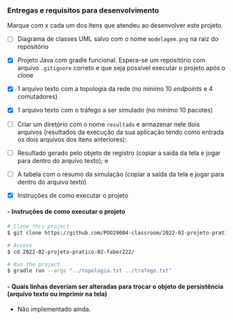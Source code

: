 ### Entregas e requisitos para desenvolvimento

Marque com x cada um dos itens que atendeu ao desenvolver este projeto.

- [ ] Diagrama de classes UML salvo com o nome `modelagem.png` na raiz do repositório
- [X] Projeto Java com gradle funcional. Espera-se um repositório com arquivo `.gitignore` correto e que seja possível executar o projeto após o clone
- [X] 1 arquivo texto com a topologia da rede (no mínimo 10 *endpoints* e 4 comutadores)
- [X] 1 arquivo texto com o tráfego a ser simulado (no mínimo 10 pacotes)
- [ ] Criar um diretório com o nome `resultado` e armazenar nele dois arquivos (resultados da execução da sua aplicação tendo como entrada os dois arquivos dos itens anteriores): 
- [ ] Resultado gerado pelo objeto de registro (copiar a saída da tela e jogar para dentro do arquivo texto); e 
- [ ] A tabela com o resumo da simulação (copiar a saída da tela e jogar para dentro do arquivo texto)
- [X] Instruções de como executar o projeto


####  - Instruções de como executar o projeto

```bash
# Clone this project
$ git clone https://github.com/POO29004-classroom/2022-02-projeto-pratico-02-faber222.git

# Access
$ cd 2022-02-projeto-pratico-02-faber222/

# Run the project 
$ gradle run --args "../topologia.txt ../trafego.txt"

```

#### - Quais linhas deveriam ser alteradas para trocar o objeto de persistência (arquivo texto ou imprimir na tela)

- Não implementado ainda.